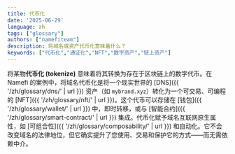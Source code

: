 ```yaml
---
title: 代币化
date: '2025-06-29'
language: zh
tags: ["glossary"]
authors: ["namefiteam"]
description: 将域名或资产代币化意味着什么？
keywords: ["代币化","通证化","NFT","数字资产","链上资产"]
---
```



将某物**代币化 (tokenize)** 意味着将其转换为存在于区块链上的数字代币。在 Namefi 的案例中，将域名代币化是将一个现实世界的 [DNS]({{ '/zh/glossary/dns/' | url }}) 资产（如 `mybrand.xyz`）转化为一个可交易、可编程的 [NFT]({{ '/zh/glossary/nft/' | url }})。这个代币可以存储在 [钱包]({{ '/zh/glossary/wallet/' | url }}) 中，即时转移，或与 [智能合约]({{ '/zh/glossary/smart-contract/' | url }}) 集成。代币化赋予域名互联网原生属性，如 [可组合性]({{ '/zh/glossary/composability/' | url }}) 和自动化。它不会改变域名的法律地位，但它确实提升了您使用、交易和保护它的方式——而无需依赖中介。